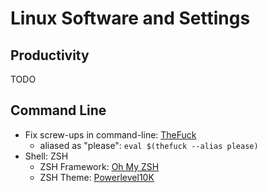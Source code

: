 # Linux Software and Settings

## Productivity

TODO

## Command Line

* Fix screw-ups in command-line: [TheFuck](https://github.com/nvbn/thefuck)
  * aliased as "please": `eval $(thefuck --alias please)`
* Shell: ZSH
  * ZSH Framework: [Oh My ZSH](https://ohmyz.sh/)
  * ZSH Theme: [Powerlevel10K](https://github.com/romkatv/powerlevel10k)